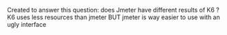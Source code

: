Created to answer this question: does Jmeter have different results of K6 ?
K6 uses less resources than jmeter  BUT jmeter is way easier to use with an ugly interface 